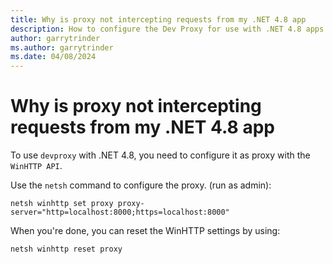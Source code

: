 ```yaml
---
title: Why is proxy not intercepting requests from my .NET 4.8 app
description: How to configure the Dev Proxy for use with .NET 4.8 apps
author: garrytrinder
ms.author: garrytrinder
ms.date: 04/08/2024
---
```


# Why is proxy not intercepting requests from my .NET 4.8 app

To use `devproxy` with .NET 4.8, you need to configure it as proxy with the `WinHTTP API`.

Use the `netsh` command to configure the proxy. (run as admin):

```console
netsh winhttp set proxy proxy-server="http=localhost:8000;https=localhost:8000"
```

When you're done, you can reset the WinHTTP settings by using:

```console
netsh winhttp reset proxy
```
